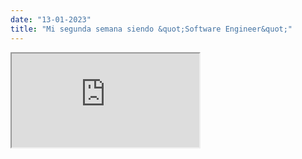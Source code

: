 ```yaml
---
date: "13-01-2023"
title: "Mi segunda semana siendo &quot;Software Engineer&quot;"
---
```

<iframe src="https://www.youtube.com/embed/xPAOniDIF30" allowfullscreen></iframe>
